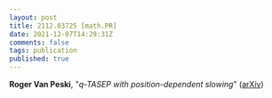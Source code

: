 ```yaml
---
layout: post
title: 2112.03725 [math.PR]
date: 2021-12-07T14:29:31Z
comments: false
tags: publication
published: true
---
```


<b>Roger Van Peski</b>, "<i>$q$-TASEP with position-dependent slowing</i>" ([arXiv](http://arxiv.org/abs/2112.03725v1))
